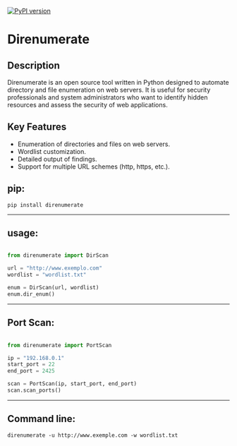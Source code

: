 [![PyPI version](https://badge.fury.io/py/direnumerate.svg)](https://badge.fury.io/py/direnumerate)

# Direnumerate

## Description

Direnumerate is an open source tool written in Python designed to automate directory and file enumeration on web servers. It is useful for security professionals and system administrators who want to identify hidden resources and assess the security of web applications.

## Key Features

- Enumeration of directories and files on web servers.
- Wordlist customization.
- Detailed output of findings.
- Support for multiple URL schemes (http, https, etc.).

## pip:

    pip install direnumerate

-----------------

## usage:

```python

from direnumerate import DirScan

url = "http://www.exemplo.com"
wordlist = "wordlist.txt"

enum = DirScan(url, wordlist)
enum.dir_enum()
```

----------

## Port Scan:

```python

from direnumerate import PortScan

ip = "192.168.0.1"
start_port = 22
end_port = 2425

scan = PortScan(ip, start_port, end_port)
scan.scan_ports()
```
----------

## Command line:

    direnumerate -u http://www.exemple.com -w wordlist.txt


